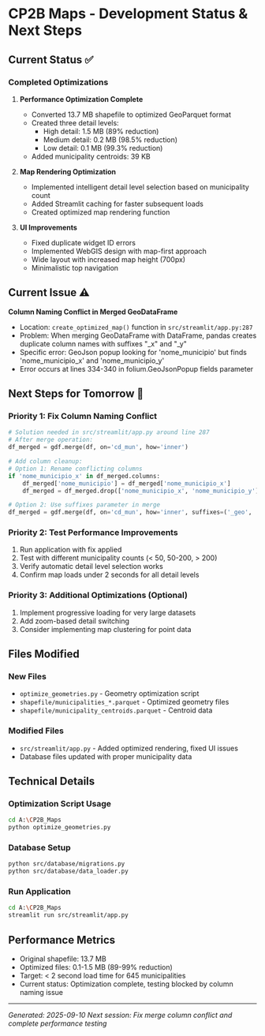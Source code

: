 # CP2B Maps - Development Status & Next Steps

## Current Status ✅

### Completed Optimizations
1. **Performance Optimization Complete**
   - Converted 13.7 MB shapefile to optimized GeoParquet format
   - Created three detail levels:
     - High detail: 1.5 MB (89% reduction)
     - Medium detail: 0.2 MB (98.5% reduction) 
     - Low detail: 0.1 MB (99.3% reduction)
   - Added municipality centroids: 39 KB

2. **Map Rendering Optimization**
   - Implemented intelligent detail level selection based on municipality count
   - Added Streamlit caching for faster subsequent loads
   - Created optimized map rendering function

3. **UI Improvements**
   - Fixed duplicate widget ID errors
   - Implemented WebGIS design with map-first approach
   - Wide layout with increased map height (700px)
   - Minimalistic top navigation

## Current Issue ⚠️

**Column Naming Conflict in Merged GeoDataFrame**
- Location: `create_optimized_map()` function in `src/streamlit/app.py:287`
- Problem: When merging GeoDataFrame with DataFrame, pandas creates duplicate column names with suffixes "_x" and "_y"
- Specific error: GeoJson popup looking for 'nome_municipio' but finds 'nome_municipio_x' and 'nome_municipio_y'
- Error occurs at lines 334-340 in folium.GeoJsonPopup fields parameter

## Next Steps for Tomorrow 🚀

### Priority 1: Fix Column Naming Conflict
```python
# Solution needed in src/streamlit/app.py around line 287
# After merge operation:
df_merged = gdf.merge(df, on='cd_mun', how='inner')

# Add column cleanup:
# Option 1: Rename conflicting columns
if 'nome_municipio_x' in df_merged.columns:
    df_merged['nome_municipio'] = df_merged['nome_municipio_x']
    df_merged = df_merged.drop(['nome_municipio_x', 'nome_municipio_y'], axis=1)

# Option 2: Use suffixes parameter in merge
df_merged = gdf.merge(df, on='cd_mun', how='inner', suffixes=('_geo', '_data'))
```

### Priority 2: Test Performance Improvements
1. Run application with fix applied
2. Test with different municipality counts (< 50, 50-200, > 200)
3. Verify automatic detail level selection works
4. Confirm map loads under 2 seconds for all detail levels

### Priority 3: Additional Optimizations (Optional)
1. Implement progressive loading for very large datasets
2. Add zoom-based detail switching
3. Consider implementing map clustering for point data

## Files Modified

### New Files
- `optimize_geometries.py` - Geometry optimization script
- `shapefile/municipalities_*.parquet` - Optimized geometry files
- `shapefile/municipality_centroids.parquet` - Centroid data

### Modified Files
- `src/streamlit/app.py` - Added optimized rendering, fixed UI issues
- Database files updated with proper municipality data

## Technical Details

### Optimization Script Usage
```bash
cd A:\CP2B_Maps
python optimize_geometries.py
```

### Database Setup
```bash
python src/database/migrations.py
python src/database/data_loader.py
```

### Run Application
```bash
cd A:\CP2B_Maps
streamlit run src/streamlit/app.py
```

## Performance Metrics
- Original shapefile: 13.7 MB
- Optimized files: 0.1-1.5 MB (89-99% reduction)
- Target: < 2 second load time for 645 municipalities
- Current status: Optimization complete, testing blocked by column naming issue

---
*Generated: 2025-09-10*
*Next session: Fix merge column conflict and complete performance testing*